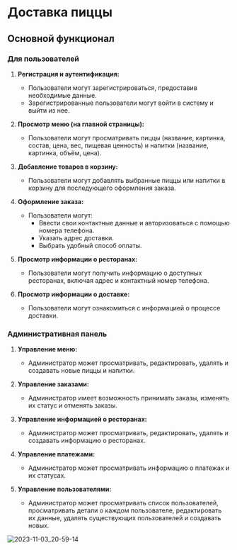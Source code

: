 # Доставка пиццы

## Основной функционал

### Для пользователей

1. **Регистрация и аутентификация:**
   - Пользователи могут зарегистрироваться, предоставив необходимые данные.
   - Зарегистрированные пользователи могут войти в систему и выйти из нее.

2. **Просмотр меню (на главной страницы):**
   - Пользователи могут просматривать пиццы (название, картинка, состав, цена, вес, пищевая ценность) и напитки (название, картинка, объём, цена).

3. **Добавление товаров в корзину:**
   - Пользователи могут добавлять выбранные пиццы или напитки в корзину для последующего оформления заказа.

4. **Оформление заказа:**
   - Пользователи могут:
     - Ввести свои контактные данные и авторизоваться с помощью номера телефона.
     - Указать адрес доставки.
     - Выбрать удобный способ оплаты.

5. **Просмотр информации о ресторанах:**
   - Пользователи могут получить информацию о доступных ресторанах, включая адрес и контактный номер телефона.

6. **Просмотр информации о доставке:**
   - Пользователи могут ознакомиться с информацией о процессе доставки.

### Административная панель

1. **Управление меню:**
   - Администратор может просматривать, редактировать, удалять и создавать новые пиццы и напитки.

2. **Управление заказами:**
   - Администратор имеет возможность принимать заказы, изменять их статус и отменять заказы.

3. **Управление информацией о ресторанах:**
   - Администратор может просматривать, редактировать, удалять и создавать информацию о ресторанах.

4. **Управление платежами:**
   - Администратор может просматривать информацию о платежах и их статусах.

5. **Управление пользователями:**
   - Администратор может просматривать список пользователей, просматривать детали о каждом пользователе, редактировать их данные, удалять существующих пользователей и создавать новых.

![2023-11-03_20-59-14](https://github.com/IvanShabunin379/pizza_delivery/assets/144986025/cc474f13-2a39-4e2c-803a-bb584df801dd)




